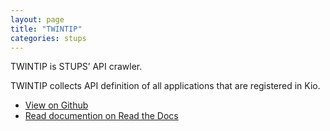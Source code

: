 ```yaml
---
layout: page
title: "TWINTIP"
categories: stups
---
```


TWINTIP is STUPS’ API crawler.

TWINTIP collects API definition of all applications that are registered in Kio.

* [View on Github](https://github.com/zalando-stups/twintip)
* [Read documention on Read the Docs](https://docs.stups.io/en/latest/components/twintip.html)
